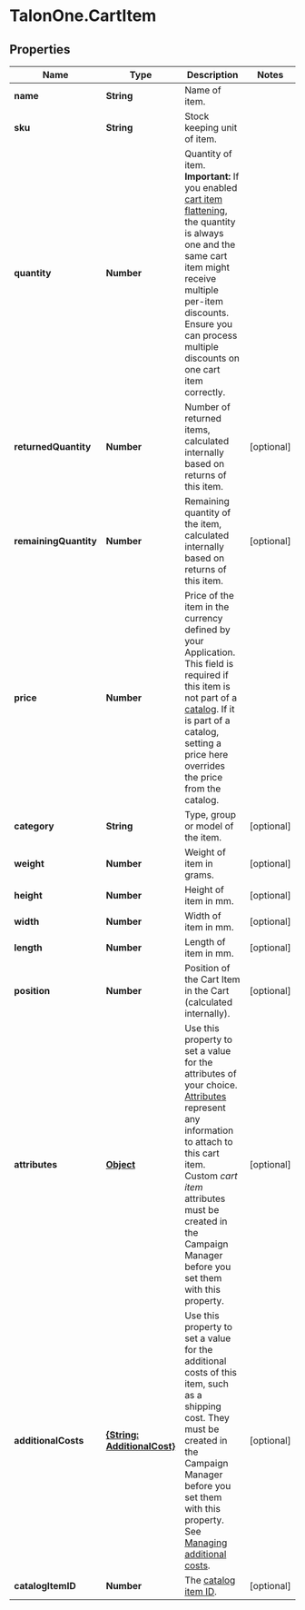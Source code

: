 # TalonOne.CartItem

## Properties

Name | Type | Description | Notes
------------ | ------------- | ------------- | -------------
**name** | **String** | Name of item. | 
**sku** | **String** | Stock keeping unit of item. | 
**quantity** | **Number** | Quantity of item. **Important:** If you enabled [cart item flattening](https://docs.talon.one/docs/product/campaigns/campaign-evaluation/#flattened-cart-items), the quantity is always one and the same cart item might receive multiple per-item discounts. Ensure you can process multiple discounts on one cart item correctly.  | 
**returnedQuantity** | **Number** | Number of returned items, calculated internally based on returns of this item. | [optional] 
**remainingQuantity** | **Number** | Remaining quantity of the item, calculated internally based on returns of this item. | [optional] 
**price** | **Number** | Price of the item in the currency defined by your Application. This field is required if this item is not part of a [catalog](https://docs.talon.one/docs/product/account/dev-tools/managing-cart-item-catalogs/). If it is part of a catalog, setting a price here overrides the price from the catalog.  | 
**category** | **String** | Type, group or model of the item. | [optional] 
**weight** | **Number** | Weight of item in grams. | [optional] 
**height** | **Number** | Height of item in mm. | [optional] 
**width** | **Number** | Width of item in mm. | [optional] 
**length** | **Number** | Length of item in mm. | [optional] 
**position** | **Number** | Position of the Cart Item in the Cart (calculated internally). | [optional] 
**attributes** | [**Object**](.md) | Use this property to set a value for the attributes of your choice. [Attributes](https://docs.talon.one/docs/dev/concepts/attributes) represent any information to attach to this cart item.  Custom _cart item_ attributes must be created in the Campaign Manager before you set them with this property.  | [optional] 
**additionalCosts** | [**{String: AdditionalCost}**](AdditionalCost.md) | Use this property to set a value for the additional costs of this item, such as a shipping cost. They must be created in the Campaign Manager before you set them with this property. See [Managing additional costs](https://docs.talon.one/docs/product/account/dev-tools/managing-additional-costs/).  | [optional] 
**catalogItemID** | **Number** | The [catalog item ID](https://docs.talon.one/docs/product/account/dev-tools/managing-cart-item-catalogs/#synchronizing-cart-item-catalogs). | [optional] 


